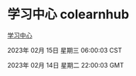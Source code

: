 # 学习中心 colearnhub
[学习中心](http://:56308/colearnhub/)

2023年 02月 15日 星期三 06:00:03 CST

2023年 02月 14日 星期二 22:00:03 GMT
